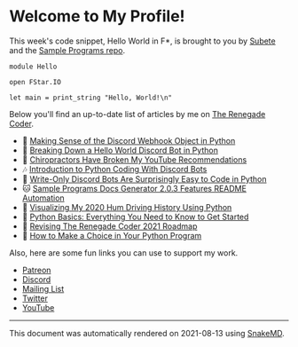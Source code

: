 # Welcome to My Profile!

This week's code snippet, Hello World in F\*, is brought to you by [Subete](https://subete.therenegadecoder.com/en/latest/) and the [Sample Programs repo](https://sample-programs.therenegadecoder.com/).

```F\*
module Hello

open FStar.IO

let main = print_string "Hello, World!\n"
```

Below you'll find an up-to-date list of articles by me on [The Renegade Coder](https://therenegadecoder.com).

- :milky_way: [Making Sense of the Discord Webhook Object in Python](https://therenegadecoder.com/code/making-sense-of-the-discord-webhook-object-in-python/)
- :tea: [Breaking Down a Hello World Discord Bot in Python](https://therenegadecoder.com/code/breaking-down-a-hello-world-discord-bot-in-python/)
- :fu: [Chiropractors Have Broken My YouTube Recommendations](https://therenegadecoder.com/blog/chiropractors-have-broken-my-youtube-recommendations/)
- :notes: [Introduction to Python Coding With Discord Bots](https://therenegadecoder.com/code/introduction-to-python-coding-with-discord-bots/)
- :tea: [Write-Only Discord Bots Are Surprisingly Easy to Code in Python](https://therenegadecoder.com/code/write-only-discord-bots-are-surprisingly-easy-to-code-in-python/)
- :cat: [Sample Programs Docs Generator 2.0.3 Features README Automation](https://therenegadecoder.com/meta/sample-programs-docs-generator-2-0-3-features-readme-automation/)
- :door: [Visualizing My 2020 Hum Driving History Using Python](https://therenegadecoder.com/code/visualizing-my-2020-hum-driving-history-using-python/)
- :milky_way: [Python Basics: Everything You Need to Know to Get Started](https://therenegadecoder.com/code/python-basics-everything-you-need-to-know-to-get-started/)
- :gem: [Revising The Renegade Coder 2021 Roadmap](https://therenegadecoder.com/meta/revising-the-renegade-coder-2021-roadmap/)
- :door: [How to Make a Choice in Your Python Program](https://therenegadecoder.com/code/how-to-make-a-choice-in-your-python-program/)

Also, here are some fun links you can use to support my work.

- [Patreon](https://www.patreon.com/TheRenegadeCoder)
- [Discord](https://discord.gg/Jhmtj7Z)
- [Mailing List](https://newsletter.therenegadecoder.com/)
- [Twitter](https://twitter.com/RenegadeCoder94)
- [YouTube](https://www.youtube.com/channel/UCpyoVwOqYRlSAEUPEn7P9hw)

---

This document was automatically rendered on 2021-08-13 using [SnakeMD](https://snakemd.therenegadecoder.com).